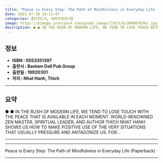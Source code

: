 ```yaml
---
title: "Peace is Every Step: The Path of Mindfulness in Everyday Life (Paperback)"
date: 2021-07-30 14:11:47
categories: [외국도서, 해외주문원서]
image: https://bimage.interpark.com/goods_image/7/6/3/6/200007636s.jpg
description: ● ● IN THE RUSH OF MODERN LIFE, WE TEND TO LOSE TOUCH WITH THE PEACE THAT IS AVAILABLE IN EACH MOMENT. WORLD-RENOWNED ZEN MASTER, SPIRITUAL LEADER, AND AUTHOR
---
```


## **정보**

- **ISBN : 0553351397**
- **출판사 : Bantam Dell Pub Group**
- **출판일 : 19920301**
- **저자 : Nhat Hanh, Thich**

------



## **요약**

●  ●  IN THE RUSH OF MODERN LIFE, WE TEND TO LOSE TOUCH WITH THE PEACE THAT IS AVAILABLE IN EACH MOMENT. WORLD-RENOWNED ZEN MASTER, SPIRITUAL LEADER, AND AUTHOR THICH NHAT HANH SHOWS US HOW TO MAKE POSITIVE USE OF THE VERY SITUATIONS THAT USUALLY PRESSURE AND ANTAGONIZE US. FOR... 

------



------


Peace is Every Step: The Path of Mindfulness in Everyday Life (Paperback) 

------


